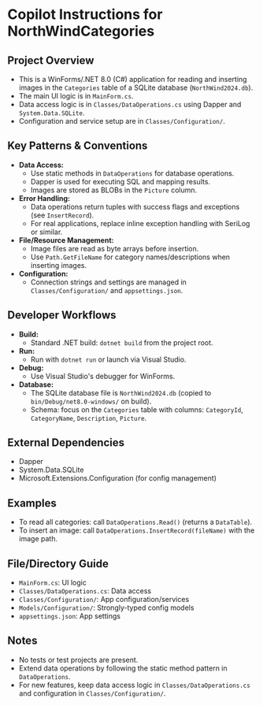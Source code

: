 # Copilot Instructions for NorthWindCategories

## Project Overview
- This is a WinForms/.NET 8.0 (C#) application for reading and inserting images in the `Categories` table of a SQLite database (`NorthWind2024.db`).
- The main UI logic is in `MainForm.cs`.
- Data access logic is in `Classes/DataOperations.cs` using Dapper and `System.Data.SQLite`.
- Configuration and service setup are in `Classes/Configuration/`.

## Key Patterns & Conventions
- **Data Access:**
  - Use static methods in `DataOperations` for database operations.
  - Dapper is used for executing SQL and mapping results.
  - Images are stored as BLOBs in the `Picture` column.
- **Error Handling:**
  - Data operations return tuples with success flags and exceptions (see `InsertRecord`).
  - For real applications, replace inline exception handling with SeriLog or similar.
- **File/Resource Management:**
  - Image files are read as byte arrays before insertion.
  - Use `Path.GetFileName` for category names/descriptions when inserting images.
- **Configuration:**
  - Connection strings and settings are managed in `Classes/Configuration/` and `appsettings.json`.

## Developer Workflows
- **Build:**
  - Standard .NET build: `dotnet build` from the project root.
- **Run:**
  - Run with `dotnet run` or launch via Visual Studio.
- **Debug:**
  - Use Visual Studio's debugger for WinForms.
- **Database:**
  - The SQLite database file is `NorthWind2024.db` (copied to `bin/Debug/net8.0-windows/` on build).
  - Schema: focus on the `Categories` table with columns: `CategoryId`, `CategoryName`, `Description`, `Picture`.

## External Dependencies
- Dapper
- System.Data.SQLite
- Microsoft.Extensions.Configuration (for config management)

## Examples
- To read all categories: call `DataOperations.Read()` (returns a `DataTable`).
- To insert an image: call `DataOperations.InsertRecord(fileName)` with the image path.

## File/Directory Guide
- `MainForm.cs`: UI logic
- `Classes/DataOperations.cs`: Data access
- `Classes/Configuration/`: App configuration/services
- `Models/Configuration/`: Strongly-typed config models
- `appsettings.json`: App settings

## Notes
- No tests or test projects are present.
- Extend data operations by following the static method pattern in `DataOperations`.
- For new features, keep data access logic in `Classes/DataOperations.cs` and configuration in `Classes/Configuration/`.
